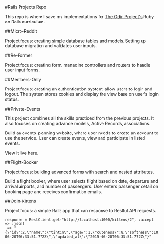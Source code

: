 #Rails Projects Repo

This repo is where I save my implementations for [The Odin Project's](http://www.theodinproject.com/ruby-on-rails) Ruby on Rails curriculum.

##Micro-Reddit

Project focus: creating simple database tables and models. Setting up database migration and validates user inputs.

##Re-Former

Project focus: creating form, managing controllers and routers to handle user input forms.

##Members-Only

Project focus: creating an authentication system: allow users to login and logout. The system stores cookies and display the view base on user's login status.

##Private-Events

This project combines all the skills practiced from the previous projects. It also focuses on creating advance models, Active Records, associations.

Build an events-planning website, where user needs to create an account to use the service. User can create events, view and participate in listed events.

[View it live here](https://afternoon-reef-1518.herokuapp.com).

##Flight-Booker

Project focus: building advanced forms with search and nested attributes.

Build a flight booker, where user selects flight based on date, departure and arrival airports, and number of passengers. User enters passenger detail on booking page and receives confirmation emails.

##Odin-Kittens

Project focus: a simple Rails app that can response to Restful API requests.

```
response = RestClient.get("http://localhost:3000/kittens/2", :accept => :json)
 => "{\"id\":2,\"name\":\"tintin\",\"age\":1,\"cuteness\":8,\"softness\":10,\"created_at\":\"2015-06-20T06:33:51.772Z\",\"updated_at\":\"2015-06-20T06:33:51.772Z\"}" 
```







